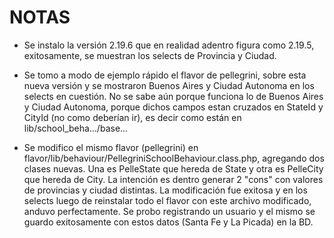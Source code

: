 # NOTAS


- Se instalo la versión 2.19.6 que en realidad adentro figura como 2.19.5, exitosamente, se muestran los selects de Provincia y Ciudad.

- Se tomo a modo de ejemplo rápido el flavor de pellegrini, sobre esta nueva versión y se mostraron Buenos Aires y Ciudad Autonoma en los selects en cuestión.
  No se sabe aún porque funciona lo de Buenos Aires y Ciudad Autonoma, porque dichos campos estan cruzados en StateId y CityId (no como deberían ir),
  es decir como están en lib/school_beha.../base...

- Se modifico el mismo flavor (pellegrini) en flavor/lib/behaviour/PellegriniSchoolBehaviour.class.php, agregando dos clases nuevas.
  Una es PelleState que hereda de State y otra es PelleCity que hereda de City. La intención es dentro generar 2 "cons" con valores de provincias 
  y ciudad distintas. La modificación fue exitosa y en los selects luego de reinstalar todo el flavor con este archivo modificado, anduvo perfectamente.
  Se probo registrando un usuario y el mismo se guardo exitosamente con estos datos (Santa Fe y La Picada) en la BD.





